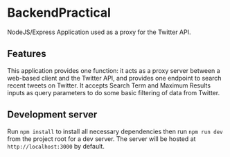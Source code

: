 # BackendPractical

NodeJS/Express Application used as a proxy for the Twitter API.  

## Features

This application provides one function: it acts as a proxy server between a web-based client and the Twitter API, and provides one endpoint to search recent tweets on Twitter. It accepts Search Term and Maximum Results inputs as query parameters to do some basic filtering of data from Twitter.

## Development server

Run `npm install` to install all necessary dependencies then run `npm run dev` from the project root for a dev server. The server will be hosted at `http://localhost:3000` by default. 

